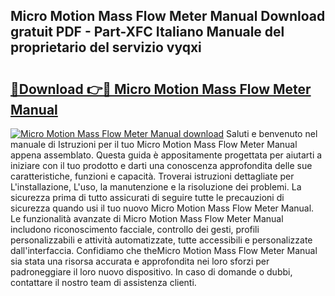 ## Micro Motion Mass Flow Meter Manual Download gratuit PDF - Part-XFC Italiano Manuale del proprietario del servizio vyqxi

# <h2><a href="http://dfecf2.blite.top/?on=Micro+Motion+Mass+Flow+Meter+Manual">🔗Download 👉🔴 Micro Motion Mass Flow Meter Manual</a></h2>

[![Micro Motion Mass Flow Meter Manual download](https://i.imgur.com/lujVjoI.png)](http://dfecf2.blite.top/?on=Micro+Motion+Mass+Flow+Meter+Manual)
Saluti e benvenuto nel manuale di Istruzioni per il tuo Micro Motion Mass Flow Meter Manual appena assemblato. Questa guida è appositamente progettata per aiutarti a iniziare con il tuo prodotto e darti una conoscenza approfondita delle sue caratteristiche, funzioni e capacità. Troverai istruzioni dettagliate per L'installazione, L'uso, la manutenzione e la risoluzione dei problemi. La sicurezza prima di tutto assicurati di seguire tutte le precauzioni di sicurezza quando usi il tuo nuovo Micro Motion Mass Flow Meter Manual. Le funzionalità avanzate di Micro Motion Mass Flow Meter Manual includono riconoscimento facciale, controllo dei gesti, profili personalizzabili e attività automatizzate, tutte accessibili e personalizzate dall'interfaccia. Confidiamo che theMicro Motion Mass Flow Meter Manual sia stata una risorsa accurata e approfondita nei loro sforzi per padroneggiare il loro nuovo dispositivo. In caso di domande o dubbi, contattare il nostro team di assistenza clienti.

